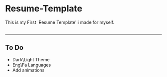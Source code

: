 # Resume-Template

This is my First 'Resume Template' i made for myself.
<br />
<br />

---

## To Do

- Dark\Light Theme
- Eng\Fa Languages
- Add animations
